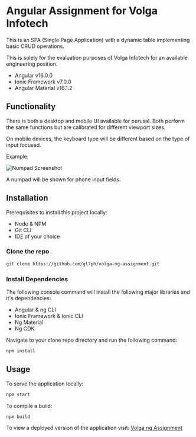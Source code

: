 # Angular Assignment for Volga Infotech

This is an SPA (Single Page Application) with a dynamic table implementing basic CRUD operations.

This is solely for the evaluation purposes of Volga Infotech for an available engineering position.

- Angular v16.0.0
- Ionic Framework v7.0.0
- Angular Material v16.1.2

## Functionality

There is both a desktop and mobile UI available for perusal.
Both perform the same functions but are calibrated for different viewport sizes.

On mobile devices, the keyboard type will be different based on the type of input focused.

Example:

![Numpad Screenshot](https://github.com/gl7ph/volga-ng-assignment/blob/master/src/assets/images/mobile-numpad-screenshot.jpg "A numpad will be shown for phone input fields.
")

A numpad will be shown for phone input fields.

## Installation
Prerequisites to install this project locally:
- Node & NPM
- Git CLI
- IDE of your choice

### Clone the repo

```bash
git clone https://github.com/gl7ph/volga-ng-assignment.git
```

### Install Dependencies

The following console command will install the following major libraries and it's dependencies:
- Angular & ng CLI
- Ionic Framework & Ionic CLI
- Ng Material
- Ng CDK

Navigate to your clone repo directory and run the following command:

```bash
npm install
```
## Usage

To serve the application locally:

```bash
npm start
```

To compile a build:

```bash
npm build
```

To view a deployed version of the application visit: [Volga ng Assignment](https://volga-ng-assignment.web.app)
